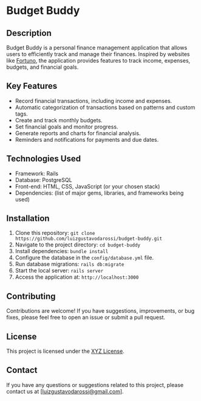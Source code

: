 # Budget Buddy

## Description

Budget Buddy is a personal finance management application that allows users to efficiently track and manage their finances. Inspired by websites like [Fortuno](https://fortuno.app/), the application provides features to track income, expenses, budgets, and financial goals.

## Key Features

- Record financial transactions, including income and expenses.
- Automatic categorization of transactions based on patterns and custom tags.
- Create and track monthly budgets.
- Set financial goals and monitor progress.
- Generate reports and charts for financial analysis.
- Reminders and notifications for payments and due dates.

## Technologies Used

- Framework: Rails
- Database: PostgreSQL
- Front-end: HTML, CSS, JavaScript (or your chosen stack)
- Dependencies: (list of major gems, libraries, and frameworks being used)

## Installation

1. Clone this repository: `git clone https://github.com/luizgustavodarossi/budget-buddy.git`
2. Navigate to the project directory: `cd budget-buddy`
3. Install dependencies: `bundle install`
4. Configure the database in the `config/database.yml` file.
5. Run database migrations: `rails db:migrate`
6. Start the local server: `rails server`
7. Access the application at: `http://localhost:3000`

## Contributing

Contributions are welcome! If you have suggestions, improvements, or bug fixes, please feel free to open an issue or submit a pull request.

## License

This project is licensed under the [XYZ License](license-link).

## Contact

If you have any questions or suggestions related to this project, please contact us at [luizgustavodarossi@gmail.com].
